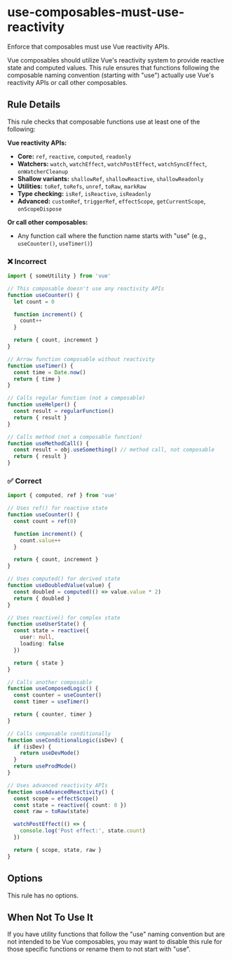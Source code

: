# use-composables-must-use-reactivity

Enforce that composables must use Vue reactivity APIs.

Vue composables should utilize Vue's reactivity system to provide reactive state and computed values. This rule ensures that functions following the composable naming convention (starting with "use") actually use Vue's reactivity APIs or call other composables.

## Rule Details

This rule checks that composable functions use at least one of the following:

**Vue reactivity APIs:**
- **Core:** `ref`, `reactive`, `computed`, `readonly`
- **Watchers:** `watch`, `watchEffect`, `watchPostEffect`, `watchSyncEffect`, `onWatcherCleanup`
- **Shallow variants:** `shallowRef`, `shallowReactive`, `shallowReadonly`
- **Utilities:** `toRef`, `toRefs`, `unref`, `toRaw`, `markRaw`
- **Type checking:** `isRef`, `isReactive`, `isReadonly`
- **Advanced:** `customRef`, `triggerRef`, `effectScope`, `getCurrentScope`, `onScopeDispose`

**Or call other composables:**
- Any function call where the function name starts with "use" (e.g., `useCounter()`, `useTimer()`)

### ❌ Incorrect

```ts
import { someUtility } from 'vue'

// This composable doesn't use any reactivity APIs
function useCounter() {
  let count = 0

  function increment() {
    count++
  }

  return { count, increment }
}

// Arrow function composable without reactivity
function useTimer() {
  const time = Date.now()
  return { time }
}

// Calls regular function (not a composable)
function useHelper() {
  const result = regularFunction()
  return { result }
}

// Calls method (not a composable function)
function useMethodCall() {
  const result = obj.useSomething() // method call, not composable
  return { result }
}
```

### ✅ Correct

```ts
import { computed, ref } from 'vue'

// Uses ref() for reactive state
function useCounter() {
  const count = ref(0)

  function increment() {
    count.value++
  }

  return { count, increment }
}

// Uses computed() for derived state
function useDoubledValue(value) {
  const doubled = computed(() => value.value * 2)
  return { doubled }
}

// Uses reactive() for complex state
function useUserState() {
  const state = reactive({
    user: null,
    loading: false
  })

  return { state }
}

// Calls another composable
function useComposedLogic() {
  const counter = useCounter()
  const timer = useTimer()

  return { counter, timer }
}

// Calls composable conditionally
function useConditionalLogic(isDev) {
  if (isDev) {
    return useDevMode()
  }
  return useProdMode()
}

// Uses advanced reactivity APIs
function useAdvancedReactivity() {
  const scope = effectScope()
  const state = reactive({ count: 0 })
  const raw = toRaw(state)

  watchPostEffect(() => {
    console.log('Post effect:', state.count)
  })

  return { scope, state, raw }
}
```

## Options

This rule has no options.

## When Not To Use It

If you have utility functions that follow the "use" naming convention but are not intended to be Vue composables, you may want to disable this rule for those specific functions or rename them to not start with "use".
